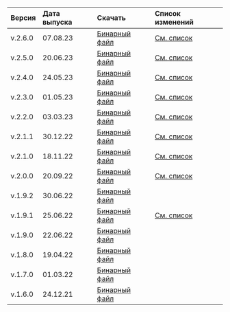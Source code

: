 Версия | Дата выпуска | Скачать | Список изменений
:--- | :--- | :--- | :---
v.2.6.0 | 07.08.23 | [Бинарный файл](https://storage.yandexcloud.net/yandexcloud-ydb/release/2.6.0/windows/amd64/ydb.exe) | [См. список](../../../changelog-cli.md#2-6-0)
v.2.5.0 | 20.06.23 | [Бинарный файл](https://storage.yandexcloud.net/yandexcloud-ydb/release/2.5.0/windows/amd64/ydb.exe) | [См. список](../../../changelog-cli.md#2-5-0)
v.2.4.0 | 24.05.23 | [Бинарный файл](https://storage.yandexcloud.net/yandexcloud-ydb/release/2.4.0/windows/amd64/ydb.exe) | [См. список](../../../changelog-cli.md#2-4-0)
v.2.3.0 | 01.05.23 | [Бинарный файл](https://storage.yandexcloud.net/yandexcloud-ydb/release/2.3.0/windows/amd64/ydb.exe) | [См. список](../../../changelog-cli.md#2-3-0)
v.2.2.0 | 03.03.23 | [Бинарный файл](https://storage.yandexcloud.net/yandexcloud-ydb/release/2.2.0/windows/amd64/ydb.exe) | [См. список](../../../changelog-cli.md#2-2-0)
v.2.1.1 | 30.12.22 | [Бинарный файл](https://storage.yandexcloud.net/yandexcloud-ydb/release/2.1.1/windows/amd64/ydb.exe) | [См. список](../../../changelog-cli.md#2-1-1)
v.2.1.0 | 18.11.22 | [Бинарный файл](https://storage.yandexcloud.net/yandexcloud-ydb/release/2.1.0/windows/amd64/ydb.exe) | [См. список](../../../changelog-cli.md#2-1-0)
v.2.0.0 | 20.09.22 | [Бинарный файл](https://storage.yandexcloud.net/yandexcloud-ydb/release/2.0.0/windows/amd64/ydb.exe) | [См. список](../../../changelog-cli.md#2-0-0)
v.1.9.2 | 30.06.22 | [Бинарный файл](https://storage.yandexcloud.net/yandexcloud-ydb/release/1.9.2/windows/amd64/ydb.exe)
v.1.9.1 | 25.06.22 | [Бинарный файл](https://storage.yandexcloud.net/yandexcloud-ydb/release/1.9.1/windows/amd64/ydb.exe) | [См. список](../../../changelog-cli.md#1-9-1)
v.1.9.0 | 22.06.22 | [Бинарный файл](https://storage.yandexcloud.net/yandexcloud-ydb/release/1.9.0/windows/amd64/ydb.exe)
v.1.8.0 | 19.04.22 | [Бинарный файл](https://storage.yandexcloud.net/yandexcloud-ydb/release/1.8.0/windows/amd64/ydb.exe)
v.1.7.0 | 01.03.22 | [Бинарный файл](https://storage.yandexcloud.net/yandexcloud-ydb/release/1.7.0/windows/amd64/ydb.exe)
v.1.6.0 | 24.12.21 | [Бинарный файл](https://storage.yandexcloud.net/yandexcloud-ydb/release/1.6.0/windows/amd64/ydb.exe)
